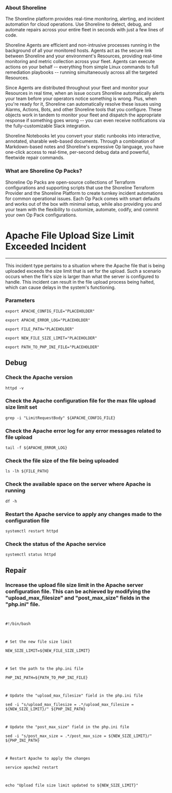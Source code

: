 
### About Shoreline
The Shoreline platform provides real-time monitoring, alerting, and incident automation for cloud operations. Use Shoreline to detect, debug, and automate repairs across your entire fleet in seconds with just a few lines of code.

Shoreline Agents are efficient and non-intrusive processes running in the background of all your monitored hosts. Agents act as the secure link between Shoreline and your environment's Resources, providing real-time monitoring and metric collection across your fleet. Agents can execute actions on your behalf -- everything from simple Linux commands to full remediation playbooks -- running simultaneously across all the targeted Resources.

Since Agents are distributed throughout your fleet and monitor your Resources in real time, when an issue occurs Shoreline automatically alerts your team before your operators notice something is wrong. Plus, when you're ready for it, Shoreline can automatically resolve these issues using Alarms, Actions, Bots, and other Shoreline tools that you configure. These objects work in tandem to monitor your fleet and dispatch the appropriate response if something goes wrong -- you can even receive notifications via the fully-customizable Slack integration.

Shoreline Notebooks let you convert your static runbooks into interactive, annotated, sharable web-based documents. Through a combination of Markdown-based notes and Shoreline's expressive Op language, you have one-click access to real-time, per-second debug data and powerful, fleetwide repair commands.

### What are Shoreline Op Packs?
Shoreline Op Packs are open-source collections of Terraform configurations and supporting scripts that use the Shoreline Terraform Provider and the Shoreline Platform to create turnkey incident automations for common operational issues. Each Op Pack comes with smart defaults and works out of the box with minimal setup, while also providing you and your team with the flexibility to customize, automate, codify, and commit your own Op Pack configurations.

# Apache File Upload Size Limit Exceeded Incident
---

This incident type pertains to a situation where the Apache file that is being uploaded exceeds the size limit that is set for the upload. Such a scenario occurs when the file's size is larger than what the server is configured to handle. This incident can result in the file upload process being halted, which can cause delays in the system's functioning.

### Parameters
```shell
export APACHE_CONFIG_FILE="PLACEHOLDER"

export APACHE_ERROR_LOG="PLACEHOLDER"

export FILE_PATH="PLACEHOLDER"

export NEW_FILE_SIZE_LIMIT="PLACEHOLDER"

export PATH_TO_PHP_INI_FILE="PLACEHOLDER"
```

## Debug

### Check the Apache version
```shell
httpd -v
```

### Check the Apache configuration file for the max file upload size limit set
```shell
grep -i "LimitRequestBody" ${APACHE_CONFIG_FILE}
```

### Check the Apache error log for any error messages related to file upload
```shell
tail -f ${APACHE_ERROR_LOG}
```

### Check the file size of the file being uploaded
```shell
ls -lh ${FILE_PATH}
```

### Check the available space on the server where Apache is running
```shell
df -h
```

### Restart the Apache service to apply any changes made to the configuration file
```shell
systemctl restart httpd
```

### Check the status of the Apache service
```shell
systemctl status httpd
```

## Repair

### Increase the upload file size limit in the Apache server configuration file. This can be achieved by modifying the "upload_max_filesize" and "post_max_size" fields in the "php.ini" file.
```shell


#!/bin/bash



# Set the new file size limit

NEW_SIZE_LIMIT=${NEW_FILE_SIZE_LIMIT}



# Set the path to the php.ini file

PHP_INI_PATH=${PATH_TO_PHP_INI_FILE}



# Update the "upload_max_filesize" field in the php.ini file

sed -i "s/upload_max_filesize = .*/upload_max_filesize = ${NEW_SIZE_LIMIT}/" ${PHP_INI_PATH}



# Update the "post_max_size" field in the php.ini file

sed -i "s/post_max_size = .*/post_max_size = ${NEW_SIZE_LIMIT}/" ${PHP_INI_PATH}



# Restart Apache to apply the changes

service apache2 restart



echo "Upload file size limit updated to ${NEW_SIZE_LIMIT}"


```